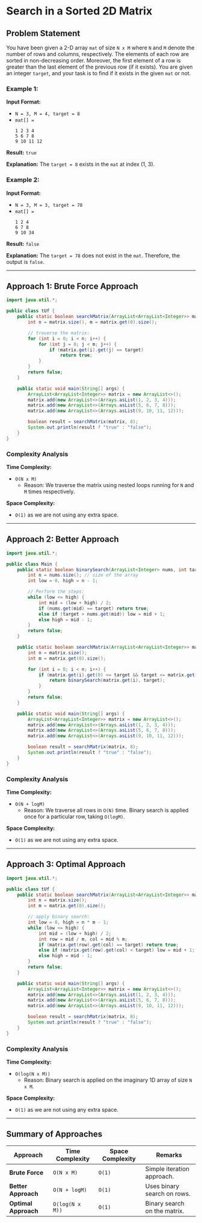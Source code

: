# Search in a Sorted 2D Matrix

## Problem Statement
You have been given a 2-D array `mat` of size `N x M` where `N` and `M` denote the number of rows and columns, respectively. The elements of each row are sorted in non-decreasing order. Moreover, the first element of a row is greater than the last element of the previous row (if it exists). You are given an integer `target`, and your task is to find if it exists in the given `mat` or not.

### Example 1:
**Input Format:**
- `N = 3, M = 4, target = 8`
- `mat[] =`
  ```
  1 2 3 4
  5 6 7 8 
  9 10 11 12
  ```
**Result:**
`true`

**Explanation:**
The `target = 8` exists in the `mat` at index (1, 3).

### Example 2:
**Input Format:**
- `N = 3, M = 3, target = 78`
- `mat[] =`
  ```
  1 2 4
  6 7 8 
  9 10 34
  ```
**Result:**
`false`

**Explanation:**
The `target = 78` does not exist in the `mat`. Therefore, the output is `false`.

---

## Approach 1: Brute Force Approach

```java
import java.util.*;

public class tUf {
    public static boolean searchMatrix(ArrayList<ArrayList<Integer>> matrix, int target) {
        int n = matrix.size(), m = matrix.get(0).size();

        // traverse the matrix:
        for (int i = 0; i < n; i++) {
            for (int j = 0; j < m; j++) {
                if (matrix.get(i).get(j) == target)
                    return true;
            }
        }
        return false;
    }

    public static void main(String[] args) {
        ArrayList<ArrayList<Integer>> matrix = new ArrayList<>();
        matrix.add(new ArrayList<>(Arrays.asList(1, 2, 3, 4)));
        matrix.add(new ArrayList<>(Arrays.asList(5, 6, 7, 8)));
        matrix.add(new ArrayList<>(Arrays.asList(9, 10, 11, 12)));

        boolean result = searchMatrix(matrix, 8);
        System.out.println(result ? "true" : "false");
    }
}
```

### Complexity Analysis
**Time Complexity:**
- `O(N x M)`
  - Reason: We traverse the matrix using nested loops running for `N` and `M` times respectively.

**Space Complexity:**
- `O(1)` as we are not using any extra space.

---

## Approach 2: Better Approach

```java
import java.util.*;

public class Main {
    public static boolean binarySearch(ArrayList<Integer> nums, int target) {
        int n = nums.size(); // size of the array
        int low = 0, high = n - 1;

        // Perform the steps:
        while (low <= high) {
            int mid = (low + high) / 2;
            if (nums.get(mid) == target) return true;
            else if (target > nums.get(mid)) low = mid + 1;
            else high = mid - 1;
        }
        return false;
    }

    public static boolean searchMatrix(ArrayList<ArrayList<Integer>> matrix, int target) {
        int n = matrix.size();
        int m = matrix.get(0).size();

        for (int i = 0; i < n; i++) {
            if (matrix.get(i).get(0) <= target && target <= matrix.get(i).get(m - 1)) {
                return binarySearch(matrix.get(i), target);
            }
        }
        return false;
    }

    public static void main(String[] args) {
        ArrayList<ArrayList<Integer>> matrix = new ArrayList<>();
        matrix.add(new ArrayList<>(Arrays.asList(1, 2, 3, 4)));
        matrix.add(new ArrayList<>(Arrays.asList(5, 6, 7, 8)));
        matrix.add(new ArrayList<>(Arrays.asList(9, 10, 11, 12)));

        boolean result = searchMatrix(matrix, 8);
        System.out.println(result ? "true" : "false");
    }
}
```

### Complexity Analysis
**Time Complexity:**
- `O(N + logM)`
  - Reason: We traverse all rows in `O(N)` time. Binary search is applied once for a particular row, taking `O(logM)`.

**Space Complexity:**
- `O(1)` as we are not using any extra space.

---

## Approach 3: Optimal Approach

```java
import java.util.*;

public class tUf {
    public static boolean searchMatrix(ArrayList<ArrayList<Integer>> matrix, int target) {
        int n = matrix.size();
        int m = matrix.get(0).size();

        // apply binary search:
        int low = 0, high = n * m - 1;
        while (low <= high) {
            int mid = (low + high) / 2;
            int row = mid / m, col = mid % m;
            if (matrix.get(row).get(col) == target) return true;
            else if (matrix.get(row).get(col) < target) low = mid + 1;
            else high = mid - 1;
        }
        return false;
    }

    public static void main(String[] args) {
        ArrayList<ArrayList<Integer>> matrix = new ArrayList<>();
        matrix.add(new ArrayList<>(Arrays.asList(1, 2, 3, 4)));
        matrix.add(new ArrayList<>(Arrays.asList(5, 6, 7, 8)));
        matrix.add(new ArrayList<>(Arrays.asList(9, 10, 11, 12)));

        boolean result = searchMatrix(matrix, 8);
        System.out.println(result ? "true" : "false");
    }
}
```

### Complexity Analysis
**Time Complexity:**
- `O(log(N x M))`
  - Reason: Binary search is applied on the imaginary 1D array of size `N x M`.

**Space Complexity:**
- `O(1)` as we are not using any extra space.

---

## Summary of Approaches
| Approach            | Time Complexity | Space Complexity | Remarks                     |
|---------------------|-----------------|------------------|----------------------------|
| **Brute Force**     | `O(N x M)`      | `O(1)`           | Simple iteration approach. |
| **Better Approach** | `O(N + logM)`   | `O(1)`           | Uses binary search on rows.|
| **Optimal Approach**| `O(log(N x M))` | `O(1)`           | Binary search on the matrix.|
